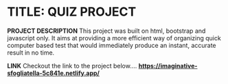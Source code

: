 # TITLE: QUIZ PROJECT

**PROJECT DESCRIPTION**
This project was built on html, bootstrap and javascript only. It aims at providing a more efficient way of organizing quick computer based test that would immediately produce an instant, accurate result in no time.

**LINK**
Checkout the link to the project below....
**https://imaginative-sfogliatella-5c841e.netlify.app/**